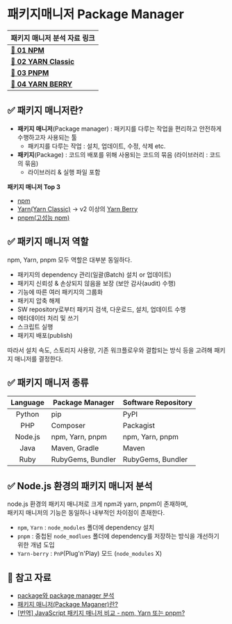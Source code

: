 # 패키지매니저 Package Manager
| 패키지 매니저 분석 자료 링크                                                                                                                     |
| ----------------------------------------------------------------------------------------------------------------------------------------- |
| **[📌 01 NPM](https://github.com/gdsc-ssu/2023-front-without-boilerplate/blob/main/01.%20package-manager/01.%20NPM.md)**                  |
| **[📌 02 YARN Classic](https://github.com/gdsc-ssu/2023-front-without-boilerplate/blob/main/01.%20package-manager/02.%20YarnClassic.md)** |
| **[📌 03 PNPM](https://github.com/gdsc-ssu/2023-front-without-boilerplate/blob/main/01.%20package-manager/03.%20PNPM.md)**                |
| **[📌 04 YARN BERRY](https://github.com/gdsc-ssu/2023-front-without-boilerplate/blob/main/01.%20package-manager/04.%20YarnBerry.md)**     |


## ✅ 패키지 매니저란?
- **패키지 매니저**(Package manager) : 패키지를 다루는 작업을 편리하고 안전하게 수행하고자 사용되는 툴 
    - 패키지를 다루는 작업 : 설치, 업데이트, 수정, 삭제 etc.
- **패키지**(Package) : 코드의 배포를 위해 사용되는 코드의 묶음 (라이브러리 : 코드의 묶음)
    - 라이브러리 & 실행 파일 포함

**패키지 매니저 Top 3**      
- [npm](https://docs.npmjs.com/)
- [Yarn(Yarn Classic)](https://yarnpkg.com/) → v2 이상의 [Yarn Berry](https://yarnpkg.com/)
- [pnpm(고성능 npm)](https://pnpm.io/)

## ✅ 패키지 매니저 역할
npm, Yarn, pnpm 모두 역할은 대부분 동일하다.   
- 패키지의 dependency 관리(일괄(Batch) 설치 or 업데이트)
- 패키지 신뢰성 & 손상되지 않음을 보장 (보안 감사(audit) 수행)
- 기능에 따른 여러 패키지의 그룹화
- 패키지 압축 해제
- SW repository로부터 패키지 검색, 다운로드, 설치, 업데이트 수행
- 메타데이터 처리 및 쓰기
- 스크립트 실행
- 패키지 배포(publish)

따라서 설치 속도, 스토리지 사용량, 기존 워크플로우와 결합되는 방식 등을 고려해 패키지 매니저를 결정한다.   

## ✅ 패키지 매니저 종류
|**Language**|**Package Manager**|**Software Repository**|
|:---:|---|---|
|Python|pip|PyPI|
|PHP|Composer|Packagist|
|Node.js|npm, Yarn, pnpm|npm, Yarn, pnpm|
|Java|Maven, Gradle|Maven|
|Ruby|RubyGems, Bundler|RubyGems, Bundler|

## ✅ Node.js 환경의 패키지 매니저 분석
node.js 환경의 패키지 매니저로 크게 npm과 yarn, pnpm이 존재하며,  
패키지 매니저의 기능은 동일하나 내부적인 차이점이 존재한다.   
- `npm`, `Yarn` : `node_modules` 폴더에 dependency 설치
- `pnpm` : 중첩된 `node_modlues` 폴더에 dependency를 저장하는 방식을 개선하기 위한 개념 도입
- `Yarn-berry` : `PnP`(Plug'n'Play) 모드 (`node_modules` X)

## 📌 참고 자료
- [package와 package manager 분석](https://velog.io/@gil0127/Package-%EC%99%80-Package-manager)
- [패키지 매니저(Package Maganer)란?](https://computer-science-student.tistory.com/402)
- [[번역] JavaScript 패키지 매니저 비교 - npm, Yarn 또는 pnpm?](https://dev-boku.tistory.com/entry/%EB%B2%88%EC%97%AD-JavaScript-%ED%8C%A8%ED%82%A4%EC%A7%80-%EB%A7%A4%EB%8B%88%EC%A0%80-%EB%B9%84%EA%B5%90-npm-Yarn-%EB%98%90%EB%8A%94-pnpm)

